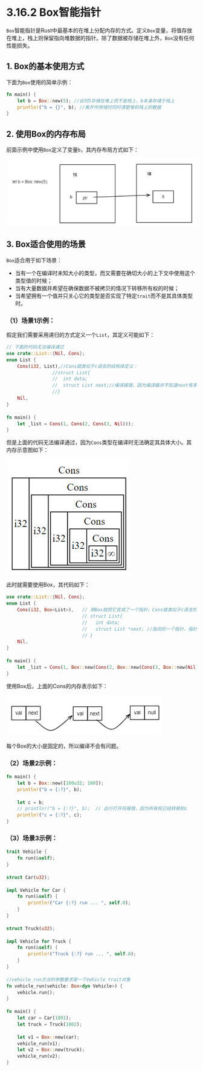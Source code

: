 # 3.16.2 Box智能指针
```Box```智能指针是Rust中最基本的在堆上分配内存的方式。定义```Box```变量，将值存放在堆上，栈上则保留指向堆数据的指针。除了数据被存储在堆上外，```Box```没有任何性能损失。

## 1. Box的基本使用方式

下面为```Box```使用的简单示例：
```Rust
fn main() {
    let b = Box::new(5); //此时5存储在堆上而不是栈上，b本身存储于栈上
    println!("b = {}", b); //离开作用域时同时清楚堆和栈上的数据
}
```

## 2. 使用Box的内存布局
前面示例中使用```Box```定义了变量```b```，其内存布局方式如下：

![注释](../../assets/20.png)

## 3. Box适合使用的场景
```Box```适合用于如下场景：
- 当有一个在编译时未知大小的类型，而又需要在确切大小的上下文中使用这个类型值的时候；
- 当有大量数据并希望在确保数据不被拷贝的情况下转移所有权的时候；
- 当希望拥有一个值并只关心它的类型是否实现了特定```trait```而不是其具体类型时。

### （1）场景1示例：
假定我们需要采用递归的方式定义一个```List```，其定义可能如下：
```Rust
// 下面的代码无法编译通过
use crate::List::{Nil, Cons};
enum List {
    Cons(i32, List),//Cons就类似于c语言的结构体定义：
                 //struct List{
                 //  int data;
                 //  struct List next;//编译报错，因为编译器并不知道next有多大，next又是一个List
                 //}  
    Nil,
}

fn main() {
    let _list = Cons(1, Cons(2, Cons(3, Nil)));
}
```
但是上面的代码无法编译通过，因为```Cons```类型在编译时无法确定其具体大小。其内存示意图如下：

![注释](../../assets/22.png)

此时就需要使用Box，其代码如下：
```Rust
use crate::List::{Nil, Cons};
enum List {
    Cons(i32, Box<List>),   // 用Box就把它变成了一个指针，Cons就类似于c语言的结构体定义：
                            // struct List{
                            //   int data;
                            //   struct List *next; //指向的一个指针，指针的大小是固定的
                            // }
    Nil,
}

fn main() {
    let _list = Cons(1, Box::new(Cons(2, Box::new(Cons(3, Box::new(Nil))))));
}
```
使用Box后，上面的Cons的内存表示如下：

![注释](../../assets/21.png)

每个Box的大小是固定的，所以编译不会有问题。

### （2）场景2示例：
```Rust
fn main() {
    let b = Box::new([100u32; 100]);
    println!("b = {:?}", b);

    let c = b;
    // println!("b = {:?}", b);  // 此行打开将报错，因为所有权已经转移到c
    println!("c = {:?}", c);
}
```

### （3）场景3示例：
```Rust
trait Vehicle {
    fn run(&self);
}

struct Car(u32);

impl Vehicle for Car {
    fn run(&self) {
        println!("Car {:?} run ... ", self.0);
    }
}

struct Truck(u32);

impl Vehicle for Truck {
    fn run(&self) {
        println!("Truck {:?} run ... ", self.0);
    }
}

//vehicle_run方法的参数要求是一个Vehicle trait对象
fn vehicle_run(vehicle: Box<dyn Vehicle>) {
    vehicle.run();
}

fn main() {
    let car = Car(1001);
    let truck = Truck(1002);

    let v1 = Box::new(car);
    vehicle_run(v1);
    let v2 = Box::new(truck);
    vehicle_run(v2);
}
```

